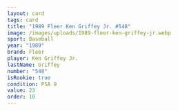 ```yaml
---
layout: card
tags: card
title: "1989 Fleer Ken Griffey Jr. #548"
image: /images/uploads/1989-fleer-ken-griffey-jr.webp
sport: Baseball
year: "1989"
brand: Fleer
player: Ken Griffey Jr.
lastName: Griffey
number: "548"
isRookie: true
condition: PSA 9
value: 23
order: 10
---
```

